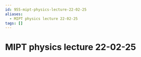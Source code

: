 ```yaml
---
id: 955-mipt-physics-lecture-22-02-25
aliases:
  - MIPT physics lecture 22-02-25
tags: []
---
```


# MIPT physics lecture 22-02-25

